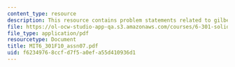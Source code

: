 ```yaml
---
content_type: resource
description: This resource contains problem statements related to gilbert principle.
file: https://ol-ocw-studio-app-qa.s3.amazonaws.com/courses/6-301-solid-state-circuits-fall-2010/f62349768ccfd7f5a0efa55d410936d1_MIT6_301F10_assn07.pdf
file_type: application/pdf
resourcetype: Document
title: MIT6_301F10_assn07.pdf
uid: f6234976-8ccf-d7f5-a0ef-a55d410936d1
---
```


